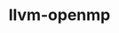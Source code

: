 ---
title: "llvm-openmp"
layout: cache
categories: [package, develop]
meta: {"compilers": ["apple-clang@=16.0.0"], "num_specs": 3, "num_specs_by_stack": {"ml-darwin-aarch64-mps": 3, "root": 3}, "oss": ["sequoia"], "platforms": ["darwin"], "stacks": ["ml-darwin-aarch64-mps", "root"], "targets": ["aarch64"], "versions": ["18.1.0"]}
spec_details: [{"compiler": "apple-clang@=16.0.0", "hash": "ihq663njcqb2bt6guytcj3ivn4iv4xrq", "os": "sequoia", "platform": "darwin", "size": "-", "stacks": ["ml-darwin-aarch64-mps", "root"], "target": "aarch64", "variants": ["build_system=cmake", "build_type=Release", "generator=make", "~ipo", "+multicompat"], "versions": ["18.1.0"]}, {"compiler": "apple-clang@=16.0.0", "hash": "legbuoqicimfyurv55nl2lzimebdwb7f", "os": "sequoia", "platform": "darwin", "size": "-", "stacks": ["ml-darwin-aarch64-mps", "root"], "target": "aarch64", "variants": ["build_system=cmake", "build_type=Release", "generator=make", "~ipo", "+multicompat"], "versions": ["18.1.0"]}, {"compiler": "apple-clang@=16.0.0", "hash": "looutm4ixn622eba67s5gh5ph5kvc5d2", "os": "sequoia", "platform": "darwin", "size": "-", "stacks": ["ml-darwin-aarch64-mps", "root"], "target": "aarch64", "variants": ["build_system=cmake", "build_type=Release", "generator=make", "~ipo", "+multicompat"], "versions": ["18.1.0"]}]
---